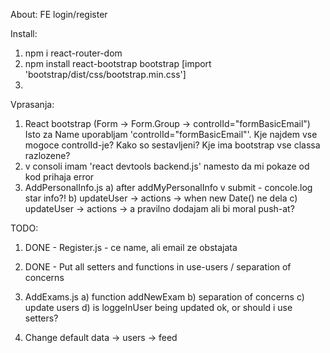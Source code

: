 About:
FE login/register 

Install:

1. npm i react-router-dom 
2. npm install react-bootstrap bootstrap [import 'bootstrap/dist/css/bootstrap.min.css']
3. 


Vprasanja:

1. React bootstrap (Form -> Form.Group -> controlId="formBasicEmail")
Isto za Name uporabljam 'controlId="formBasicEmail"'. Kje najdem vse mogoce controlId-je? Kako so sestavljeni? Kje ima bootstrap vse classa razlozene?
2. v consoli imam 'react devtools backend.js' namesto da mi pokaze od kod prihaja error
3. AddPersonalInfo.js
a) after addMyPersonalInfo v submit - concole.log star info?!
b) updateUser -> actions -> when new Date() ne dela
c) updateUser -> actions -> a pravilno dodajam ali bi moral push-at?



TODO:

1. DONE - Register.js - ce name, ali email ze obstajata
2. DONE - Put all setters and functions in use-users / separation of concerns
3. AddExams.js 
 a) function addNewExam
 b) separation of concerns
 c) update users
 d) is loggeInUser being updated ok, or should i use setters?

4. Change default data -> users -> feed